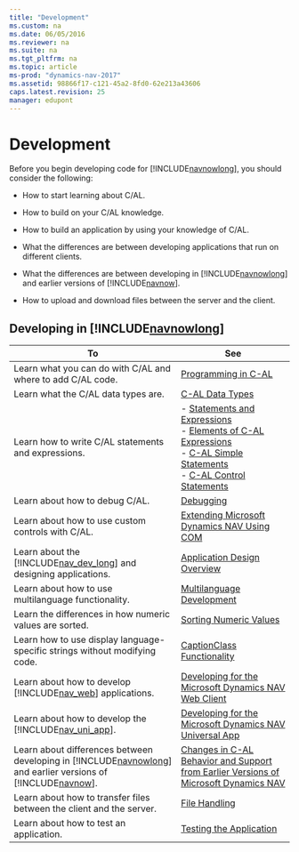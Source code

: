 ```yaml
---
title: "Development"
ms.custom: na
ms.date: 06/05/2016
ms.reviewer: na
ms.suite: na
ms.tgt_pltfrm: na
ms.topic: article
ms-prod: "dynamics-nav-2017"
ms.assetid: 98866f17-c121-45a2-8fd0-62e213a43606
caps.latest.revision: 25
manager: edupont
---
```

# Development
Before you begin developing code for [!INCLUDE[navnowlong](includes/navnowlong_md.md)], you should consider the following:  
  
-   How to start learning about C\/AL.  
  
-   How to build on your C\/AL knowledge.  
  
-   How to build an application by using your knowledge of C\/AL.  
  
-   What the differences are between developing applications that run on different clients.  
  
-   What the differences are between developing in [!INCLUDE[navnowlong](includes/navnowlong_md.md)] and earlier versions of [!INCLUDE[navnow](includes/navnow_md.md)].  
  
-   How to upload and download files between the server and the client.  
  
## Developing in [!INCLUDE[navnowlong](includes/navnowlong_md.md)]  
  
|To|See|  
|--------|---------|  
|Learn what you can do with C\/AL and where to add C\/AL code.|[Programming in C\-AL](Programming-in-C-AL.md)|  
|Learn what the C\/AL data types are.|[C\-AL Data Types](C-AL-Data-Types.md)|  
|Learn how to write C\/AL statements and expressions.|-   [Statements and Expressions](Statements-and-Expressions.md)<br />-   [Elements of C\-AL Expressions](Elements-of-C-AL-Expressions.md)<br />-   [C\-AL Simple Statements](C-AL-Simple-Statements.md)<br />-   [C\-AL Control Statements](C-AL-Control-Statements.md)|  
|Learn about how to debug C\/AL.|[Debugging](Debugging.md)|  
|Learn about how to use custom controls with C\/AL.|[Extending Microsoft Dynamics NAV Using COM](Extending-Microsoft-Dynamics-NAV-Using-COM.md)|  
|Learn about the [!INCLUDE[nav_dev_long](includes/nav_dev_long_md.md)] and designing applications.|[Application Design Overview](Application-Design-Overview.md)|  
|Learn about how to use multilanguage functionality.|[Multilanguage Development](Multilanguage-Development.md)|  
|Learn the differences in how numeric values are sorted.|[Sorting Numeric Values](Sorting-Numeric-Values.md)|  
|Learn how to use display language\-specific strings without modifying code.|[CaptionClass Functionality](CaptionClass-Functionality.md)|  
|Learn about how to develop [!INCLUDE[nav_web](includes/nav_web_md.md)] applications.|[Developing for the Microsoft Dynamics NAV Web Client](Developing-for-the-Microsoft-Dynamics-NAV-Web-Client.md)|  
|Learn about how to develop the [!INCLUDE[nav_uni_app](includes/nav_uni_app_md.md)].|[Developing for the Microsoft Dynamics NAV Universal App](Developing-for-the-Microsoft-Dynamics-NAV-Universal-App.md)|  
|Learn about differences between developing in [!INCLUDE[navnowlong](includes/navnowlong_md.md)] and earlier versions of [!INCLUDE[navnow](includes/navnow_md.md)].|[Changes in C\-AL Behavior and Support from Earlier Versions of Microsoft Dynamics NAV](Changes-in-C-AL-Behavior-and-Support-from-Earlier-Versions-of-Microsoft-Dynamics-NAV.md)|  
|Learn about how to transfer files between the client and the server.|[File Handling](File-Handling.md)|  
|Learn about how to test an application.|[Testing the Application](Testing-the-Application.md)|